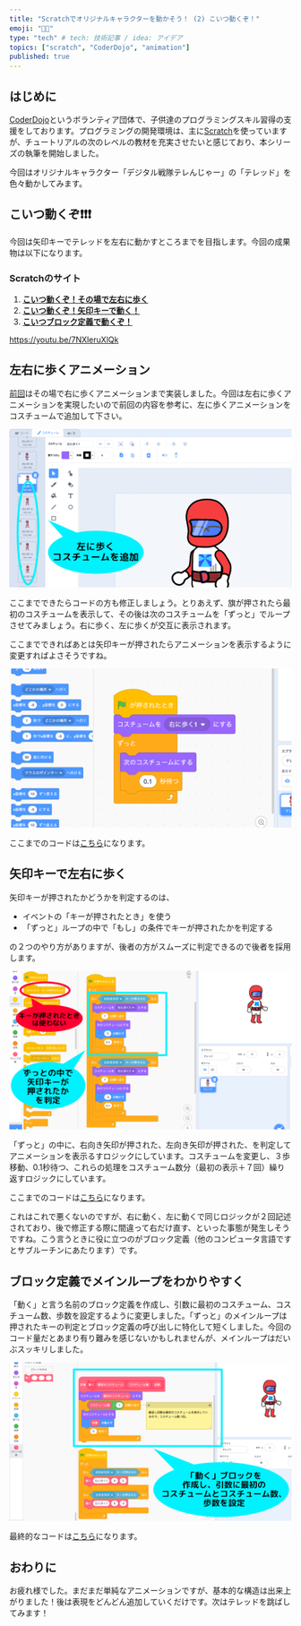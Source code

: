 ```yaml
---
title: "Scratchでオリジナルキャラクターを動かそう！ (2) こいつ動くぞ！"
emoji: "🧑‍💻"
type: "tech" # tech: 技術記事 / idea: アイデア
topics: ["scratch", "CoderDojo", "animation"]
published: true
---
```


## はじめに

[CoderDojo](https://coderdojo.jp/)というボランティア団体で、子供達のプログラミングスキル習得の支援をしております。プログラミングの開発環境は、主に[Scratch]((https://scratch.mit.edu))を使っていますが、チュートリアルの次のレベルの教材を充実させたいと感じており、本シリーズの執筆を開始しました。

今回はオリジナルキャラクター「デジタル戦隊テレんじゃー」の「テレッド」を色々動かしてみます。

## こいつ動くぞ❗️❗️❗️

今回は矢印キーでテレッドを左右に動かすところまでを目指します。今回の成果物は以下になります。

### Scratchのサイト

1. **[こいつ動くぞ！その場で左右に歩く](https://scratch.mit.edu/projects/727787371/)**
2. **[こいつ動くぞ！矢印キーで動く！](https://scratch.mit.edu/projects/727788493/)**
3. **[こいつブロック定義で動くぞ！](https://scratch.mit.edu/projects/727788755/)**

https://youtu.be/7NXleruXlQk

## 左右に歩くアニメーション

[前回](https://zenn.dev/naoji/articles/scratch-telenger-0010)はその場で右に歩くアニメーションまで実装しました。今回は左右に歩くアニメーションを実現したいので前回の内容を参考に、左に歩くアニメーションをコスチュームで追加して下さい。

![コスチューム](/images/scratch-telenger-0020/walking-02-costumes.png)

ここまでできたらコードの方も修正しましょう。とりあえず、旗が押されたら最初のコスチュームを表示して、その後は次のコスチュームを「ずっと」でループさせてみましょう。右に歩く、左に歩くが交互に表示されます。

ここまでできればあとは矢印キーが押されたらアニメーションを表示するように変更すればよさそうですね。

![コード](/images/scratch-telenger-0020/walking-02-code.png)

ここまでのコードは[こちら](https://scratch.mit.edu/projects/727787371/)になります。

## 矢印キーで左右に歩く

矢印キーが押されたかどうかを判定するのは、

- イベントの「キーが押されたとき」を使う
- 「ずっと」ループの中で「もし」の条件でキーが押されたかを判定する

の２つのやり方がありますが、後者の方がスムーズに判定できるので後者を採用します。

![コード](/images/scratch-telenger-0020/walking-03-code.png)

「ずっと」の中に、右向き矢印が押された、左向き矢印が押された、を判定してアニメーションを表示るすロジックにしています。コスチュームを変更し、３歩移動、0.1秒待つ、これらの処理をコスチューム数分（最初の表示＋７回）繰り返すロジックにしています。

ここまでのコードは[こちら](https://scratch.mit.edu/projects/727788493/)になります。

これはこれで悪くないのですが、右に動く、左に動くで同じロジックが２回記述されており、後で修正する際に間違って右だけ直す、といった事態が発生しそうですね。こう言うときに役に立つのがブロック定義（他のコンピュータ言語ですとサブルーチンにあたります）です。

## ブロック定義でメインループをわかりやすく

「動く」と言う名前のブロック定義を作成し、引数に最初のコスチューム、コスチューム数、歩数を設定するように変更しました。「ずっと」のメインループは押されたキーの判定とブロック定義の呼び出しに特化して短くしました。今回のコード量だとあまり有り難みを感じないかもしれませんが、メインループはだいぶスッキリしました。

![コード](/images/scratch-telenger-0020/walking-04-code.png)

最終的なコードは[こちら](https://scratch.mit.edu/projects/727788755/)になります。

## おわりに

お疲れ様でした。まだまだ単純なアニメーションですが、基本的な構造は出来上がりました！後は表現をどんどん追加していくだけです。次はテレッドを跳ばしてみます！
